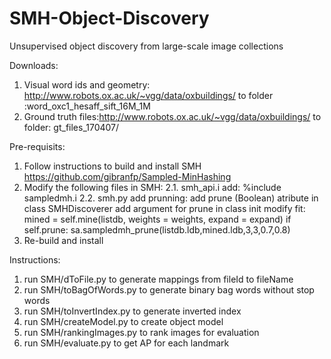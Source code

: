 # SMH-Object-Discovery
Unsupervised object discovery from large-scale image collections

Downloads:
1. Visual word ids and geometry: http://www.robots.ox.ac.uk/~vgg/data/oxbuildings/ to folder :word_oxc1_hesaff_sift_16M_1M
2. Ground truth files:http://www.robots.ox.ac.uk/~vgg/data/oxbuildings/ to folder: gt_files_170407/

Pre-requisits:
1. Follow instructions to build and install SMH https://github.com/gibranfp/Sampled-MinHashing
2. Modify the following files in SMH:
2.1. smh_api.i add:
      %include sampledmh.i
2.2. smh.py add prunning:
      add prune (Boolean) atribute in class SMHDiscoverer
      add argument for prune in class init
      modify fit:
        mined = self.mine(listdb, weights = weights, expand = expand)
        if self.prune:
            sa.sampledmh_prune(listdb.ldb,mined.ldb,3,3,0.7,0.8)
3. Re-build and install

Instructions:
1. run SMH/dToFile.py to generate mappings from fileId to fileName
2. run SMH/toBagOfWords.py to generate binary bag words without stop words
3. run SMH/toInvertIndex.py to generate inverted index
4. run SMH/createModel.py to create object model
5. run SMH/rankingImages.py to rank images for evaluation
5. run SMH/evaluate.py to get AP for each landmark
